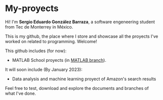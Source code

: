 # My-proyects

Hi! I'm **Sergio Eduardo González Barraza**, a software engeneering student from Tec de Monterrey in México. 

This is my github, the place where I store and showcase all the proyects I've worked on related to programming. Welcome!

This github includes (for now): 
- MATLAB School proyects (in [MATLAB branch](https://github.com/SergioGzzBrz/My-proyects/tree/MATLAB)). 

It will soon include (By January 2023):
- Data analysis and machine learning proyect of Amazon's search results

Feel free to test, download and explore the documents and branches of what I've done.
